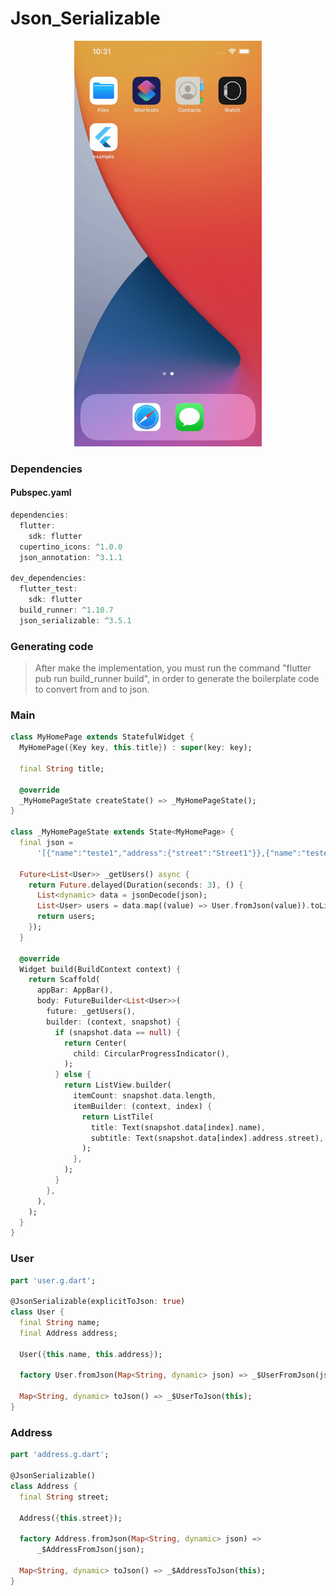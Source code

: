 # Json_Serializable
<p align="center">
<img src="https://github.com/ThiagoEvoa/flutter_examples/blob/master/images/json_serializable.gif" height="649" width="300">
</p>

### Dependencies

#### Pubspec.yaml
```dart
dependencies:
  flutter:
    sdk: flutter
  cupertino_icons: ^1.0.0
  json_annotation: ^3.1.1

dev_dependencies:
  flutter_test:
    sdk: flutter
  build_runner: ^1.10.7
  json_serializable: ^3.5.1
```

### Generating code
> After make the implementation, you must run the command "flutter pub run build_runner build", in order to generate the boilerplate code to convert from and to json.


### Main
```dart
class MyHomePage extends StatefulWidget {
  MyHomePage({Key key, this.title}) : super(key: key);

  final String title;

  @override
  _MyHomePageState createState() => _MyHomePageState();
}

class _MyHomePageState extends State<MyHomePage> {
  final json =
      '[{"name":"teste1","address":{"street":"Street1"}},{"name":"teste2","address":{"street":"Street2"}},{"name":"teste3","address":{"street":"Street3"}},{"name":"teste4","address":{"street":"Street4"}}]';

  Future<List<User>> _getUsers() async {
    return Future.delayed(Duration(seconds: 3), () {
      List<dynamic> data = jsonDecode(json);
      List<User> users = data.map((value) => User.fromJson(value)).toList();
      return users;
    });
  }

  @override
  Widget build(BuildContext context) {
    return Scaffold(
      appBar: AppBar(),
      body: FutureBuilder<List<User>>(
        future: _getUsers(),
        builder: (context, snapshot) {
          if (snapshot.data == null) {
            return Center(
              child: CircularProgressIndicator(),
            );
          } else {
            return ListView.builder(
              itemCount: snapshot.data.length,
              itemBuilder: (context, index) {
                return ListTile(
                  title: Text(snapshot.data[index].name),
                  subtitle: Text(snapshot.data[index].address.street),
                );
              },
            );
          }
        },
      ),
    );
  }
}
```

### User
```dart
part 'user.g.dart';

@JsonSerializable(explicitToJson: true)
class User {
  final String name;
  final Address address;

  User({this.name, this.address});

  factory User.fromJson(Map<String, dynamic> json) => _$UserFromJson(json);

  Map<String, dynamic> toJson() => _$UserToJson(this);
}
```

### Address
```dart
part 'address.g.dart';

@JsonSerializable()
class Address {
  final String street;

  Address({this.street});

  factory Address.fromJson(Map<String, dynamic> json) =>
      _$AddressFromJson(json);

  Map<String, dynamic> toJson() => _$AddressToJson(this);
}
```

